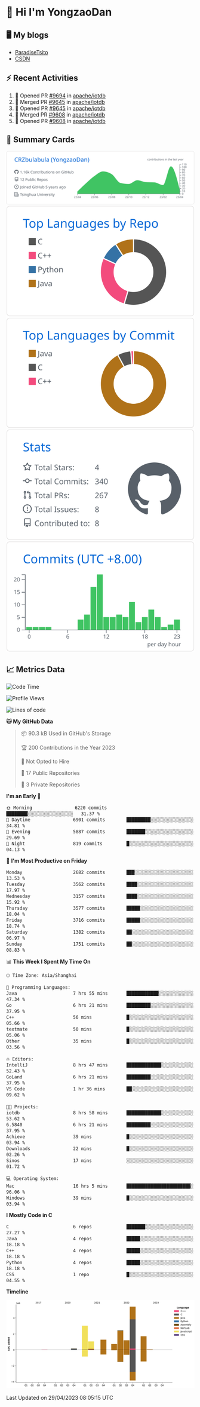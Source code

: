 # 👋 Hi I'm YongzaoDan

## 🖥 My blogs
  + [ParadiseTsito](https://www.paradisetsito.love/)
  + [CSDN](https://blog.csdn.net/CRZbulabula?type=blog)

## ⚡ Recent Activities
<!--START_SECTION:activity-->
1. 💪 Opened PR [#9694](https://github.com/apache/iotdb/pull/9694) in [apache/iotdb](https://github.com/apache/iotdb)
2. 🎉 Merged PR [#9645](https://github.com/apache/iotdb/pull/9645) in [apache/iotdb](https://github.com/apache/iotdb)
3. 💪 Opened PR [#9645](https://github.com/apache/iotdb/pull/9645) in [apache/iotdb](https://github.com/apache/iotdb)
4. 🎉 Merged PR [#9608](https://github.com/apache/iotdb/pull/9608) in [apache/iotdb](https://github.com/apache/iotdb)
5. 💪 Opened PR [#9608](https://github.com/apache/iotdb/pull/9608) in [apache/iotdb](https://github.com/apache/iotdb)
<!--END_SECTION:activity-->

## 🎑 Summary Cards

[![](https://raw.githubusercontent.com/CRZbulabula/CRZbulabula/main/profile-summary-card-output/github/0-profile-details.svg)](https://github.com/vn7n24fzkq/github-profile-summary-cards)
[![](https://raw.githubusercontent.com/CRZbulabula/CRZbulabula/main/profile-summary-card-output/github/1-repos-per-language.svg)](https://github.com/vn7n24fzkq/github-profile-summary-cards) [![](https://raw.githubusercontent.com/CRZbulabula/CRZbulabula/main/profile-summary-card-output/github/2-most-commit-language.svg)](https://github.com/vn7n24fzkq/github-profile-summary-cards)
[![](https://raw.githubusercontent.com/CRZbulabula/CRZbulabula/main/profile-summary-card-output/github/3-stats.svg)](https://github.com/vn7n24fzkq/github-profile-summary-cards) [![](https://raw.githubusercontent.com/CRZbulabula/CRZbulabula/main/profile-summary-card-output/github/4-productive-time.svg)](https://github.com/vn7n24fzkq/github-profile-summary-cards)

## 📈 Metrics Data

<!--START_SECTION:waka-->
![Code Time](http://img.shields.io/badge/Code%20Time-91%20hrs%2044%20mins-blue)

![Profile Views](http://img.shields.io/badge/Profile%20Views-0-blue)

![Lines of code](https://img.shields.io/badge/From%20Hello%20World%20I%27ve%20Written-17.0%20million%20lines%20of%20code-blue)

**🐱 My GitHub Data** 

> 📦 90.3 kB Used in GitHub's Storage 
 > 
> 🏆 200 Contributions in the Year 2023
 > 
> 🚫 Not Opted to Hire
 > 
> 📜 17 Public Repositories 
 > 
> 🔑 3 Private Repositories 
 > 
**I'm an Early 🐤** 

```text
🌞 Morning                6220 commits        ████████░░░░░░░░░░░░░░░░░   31.37 % 
🌆 Daytime                6901 commits        █████████░░░░░░░░░░░░░░░░   34.81 % 
🌃 Evening                5887 commits        ███████░░░░░░░░░░░░░░░░░░   29.69 % 
🌙 Night                  819 commits         █░░░░░░░░░░░░░░░░░░░░░░░░   04.13 % 
```
📅 **I'm Most Productive on Friday** 

```text
Monday                   2682 commits        ███░░░░░░░░░░░░░░░░░░░░░░   13.53 % 
Tuesday                  3562 commits        ████░░░░░░░░░░░░░░░░░░░░░   17.97 % 
Wednesday                3157 commits        ████░░░░░░░░░░░░░░░░░░░░░   15.92 % 
Thursday                 3577 commits        █████░░░░░░░░░░░░░░░░░░░░   18.04 % 
Friday                   3716 commits        █████░░░░░░░░░░░░░░░░░░░░   18.74 % 
Saturday                 1382 commits        ██░░░░░░░░░░░░░░░░░░░░░░░   06.97 % 
Sunday                   1751 commits        ██░░░░░░░░░░░░░░░░░░░░░░░   08.83 % 
```


📊 **This Week I Spent My Time On** 

```text
🕑︎ Time Zone: Asia/Shanghai

💬 Programming Languages: 
Java                     7 hrs 55 mins       ████████████░░░░░░░░░░░░░   47.34 % 
Go                       6 hrs 21 mins       █████████░░░░░░░░░░░░░░░░   37.95 % 
C++                      56 mins             █░░░░░░░░░░░░░░░░░░░░░░░░   05.66 % 
textmate                 50 mins             █░░░░░░░░░░░░░░░░░░░░░░░░   05.06 % 
Other                    35 mins             █░░░░░░░░░░░░░░░░░░░░░░░░   03.56 % 

🔥 Editors: 
IntelliJ                 8 hrs 47 mins       █████████████░░░░░░░░░░░░   52.43 % 
GoLand                   6 hrs 21 mins       █████████░░░░░░░░░░░░░░░░   37.95 % 
VS Code                  1 hr 36 mins        ██░░░░░░░░░░░░░░░░░░░░░░░   09.62 % 

🐱‍💻 Projects: 
iotdb                    8 hrs 58 mins       █████████████░░░░░░░░░░░░   53.62 % 
6.5840                   6 hrs 21 mins       █████████░░░░░░░░░░░░░░░░   37.95 % 
Achieve                  39 mins             █░░░░░░░░░░░░░░░░░░░░░░░░   03.94 % 
Downloads                22 mins             █░░░░░░░░░░░░░░░░░░░░░░░░   02.26 % 
Sinos                    17 mins             ░░░░░░░░░░░░░░░░░░░░░░░░░   01.72 % 

💻 Operating System: 
Mac                      16 hrs 5 mins       ████████████████████████░   96.06 % 
Windows                  39 mins             █░░░░░░░░░░░░░░░░░░░░░░░░   03.94 % 
```

**I Mostly Code in C** 

```text
C                        6 repos             ███████░░░░░░░░░░░░░░░░░░   27.27 % 
Java                     4 repos             █████░░░░░░░░░░░░░░░░░░░░   18.18 % 
C++                      4 repos             █████░░░░░░░░░░░░░░░░░░░░   18.18 % 
Python                   4 repos             █████░░░░░░░░░░░░░░░░░░░░   18.18 % 
CSS                      1 repo              █░░░░░░░░░░░░░░░░░░░░░░░░   04.55 % 
```



**Timeline**

![Lines of Code chart](https://raw.githubusercontent.com/CRZbulabula/CRZbulabula/main/assets/bar_graph.png)


 Last Updated on 29/04/2023 08:05:15 UTC
<!--END_SECTION:waka-->

